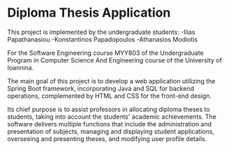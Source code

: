 # Diploma Thesis Application

This project is implemented by the undergraduate students: -Ilias Papathanasiou -Konstantinos Papadopoulos -Athanasios Modiotis

For the Software Engineering course MYY803 of the Undergraduate Program in Computer Science And Engineering course of the University of Ioannina.

The main goal of this project is to develop a web application utilizing the Spring Boot framework, incorporating Java and SQL for backend operations, complemented by HTML and CSS for the front-end design.
<p> Its chief purpose is to assist professors in allocating diploma theses to students, taking into account the students' academic achievements. The software delivers multiple functions that include the administration and presentation of subjects, managing and displaying student applications, overseeing and presenting theses, and modifying user profile details.
